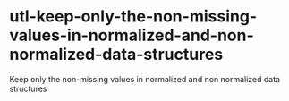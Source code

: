 # utl-keep-only-the-non-missing-values-in-normalized-and-non-normalized-data-structures
Keep only the non-missing values in normalized and non normalized data structures
